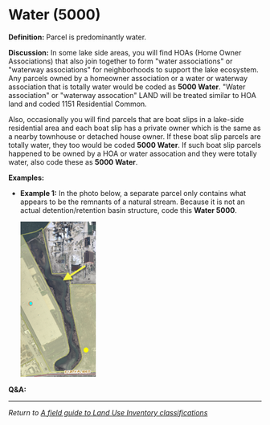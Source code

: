 # Water (5000)

**Definition:** Parcel is predominantly water.

**Discussion:** In some lake side areas, you will find HOAs (Home Owner
Associations) that also join together to form "water associations" or
"waterway associations" for neighborhoods to support the lake ecosystem.
Any parcels owned by a homeowner association or a water or waterway
association that is totally water would be coded as **5000 Water**.
"Water association" or "waterway assocation" LAND will be treated
similar to HOA land and coded 1151 Residential Common.

Also, occasionally you will find parcels that are boat slips in a
lake-side residential area and each boat slip has a private owner which
is the same as a nearby townhouse or detached house owner. If these boat
slip parcels are totally water, they too would be coded **5000 Water**.
If such boat slip parcels happened to be owned by a HOA or water
assocation and they were totally water, also code these as **5000
Water**.

**Examples:**

-   **Example 1:** In the photo below, a separate parcel only
    contains what appears to be the remnants of a natural stream. Because it
    is not an actual detention/retention basin structure, code this **Water
    5000**.

    ![](./img/5000_1.PNG)

**Q&A:**

---

*Return to [A field guide to Land Use Inventory classifications](./index.md)*
